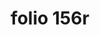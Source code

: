 ---
layout: edition
title: folio 156r
manuscript: Turin, Biblioteca Nazionale, MS N.III.19
sigla: T
iip: t156r.tif
milestone: 311
---